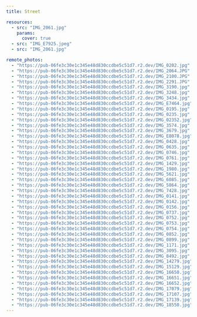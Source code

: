 ```yaml
---
title: Street

resources:
  - src: "IMG_2061.jpg"
    params:
      cover: true
  - src: "IMG_E7925.jpeg"
  - src: "IMG_2061.jpg"

remote_photos:
  - "https://pub-06fe3c30e1c345e48d830ccdbe5c51d7.r2.dev/IMG_0202.jpg"
  - "https://pub-06fe3c30e1c345e48d830ccdbe5c51d7.r2.dev/IMG_2064.JPG"
  - "https://pub-06fe3c30e1c345e48d830ccdbe5c51d7.r2.dev/IMG_2100.JPG"
  - "https://pub-06fe3c30e1c345e48d830ccdbe5c51d7.r2.dev/IMG_2291.JPG"
  - "https://pub-06fe3c30e1c345e48d830ccdbe5c51d7.r2.dev/IMG_3190.jpg"
  - "https://pub-06fe3c30e1c345e48d830ccdbe5c51d7.r2.dev/IMG_3248.jpg"
  - "https://pub-06fe3c30e1c345e48d830ccdbe5c51d7.r2.dev/IMG_3434.jpg"
  - "https://pub-06fe3c30e1c345e48d830ccdbe5c51d7.r2.dev/IMG_E7464.jpg"
  - "https://pub-06fe3c30e1c345e48d830ccdbe5c51d7.r2.dev/IMG_0195.jpg"
  - "https://pub-06fe3c30e1c345e48d830ccdbe5c51d7.r2.dev/IMG_0235.jpg"
  - "https://pub-06fe3c30e1c345e48d830ccdbe5c51d7.r2.dev/IMG_02352.jpg"
  - "https://pub-06fe3c30e1c345e48d830ccdbe5c51d7.r2.dev/IMG_3574.jpg"
  - "https://pub-06fe3c30e1c345e48d830ccdbe5c51d7.r2.dev/IMG_3679.jpg"
  - "https://pub-06fe3c30e1c345e48d830ccdbe5c51d7.r2.dev/IMG_E8078.jpg"
  - "https://pub-06fe3c30e1c345e48d830ccdbe5c51d7.r2.dev/IMG_0428.jpg"
  - "https://pub-06fe3c30e1c345e48d830ccdbe5c51d7.r2.dev/IMG_0635.jpg"
  - "https://pub-06fe3c30e1c345e48d830ccdbe5c51d7.r2.dev/IMG_0746.jpg"
  - "https://pub-06fe3c30e1c345e48d830ccdbe5c51d7.r2.dev/IMG_0761.jpg"
  - "https://pub-06fe3c30e1c345e48d830ccdbe5c51d7.r2.dev/IMG_1429.jpg"
  - "https://pub-06fe3c30e1c345e48d830ccdbe5c51d7.r2.dev/IMG_1980.jpg"
  - "https://pub-06fe3c30e1c345e48d830ccdbe5c51d7.r2.dev/IMG_5621.jpg"
  - "https://pub-06fe3c30e1c345e48d830ccdbe5c51d7.r2.dev/IMG_6085.jpg"
  - "https://pub-06fe3c30e1c345e48d830ccdbe5c51d7.r2.dev/IMG_5864.jpg"
  - "https://pub-06fe3c30e1c345e48d830ccdbe5c51d7.r2.dev/IMG_7428.jpg"
  - "https://pub-06fe3c30e1c345e48d830ccdbe5c51d7.r2.dev/IMG_0141.jpg"
  - "https://pub-06fe3c30e1c345e48d830ccdbe5c51d7.r2.dev/IMG_0142.jpg"
  - "https://pub-06fe3c30e1c345e48d830ccdbe5c51d7.r2.dev/IMG_0156.jpg"
  - "https://pub-06fe3c30e1c345e48d830ccdbe5c51d7.r2.dev/IMG_0737.jpg"
  - "https://pub-06fe3c30e1c345e48d830ccdbe5c51d7.r2.dev/IMG_0752.jpg"
  - "https://pub-06fe3c30e1c345e48d830ccdbe5c51d7.r2.dev/IMG_0753.jpg"
  - "https://pub-06fe3c30e1c345e48d830ccdbe5c51d7.r2.dev/IMG_0754.jpg"
  - "https://pub-06fe3c30e1c345e48d830ccdbe5c51d7.r2.dev/IMG_0852.jpg"
  - "https://pub-06fe3c30e1c345e48d830ccdbe5c51d7.r2.dev/IMG_0899.jpg"
  - "https://pub-06fe3c30e1c345e48d830ccdbe5c51d7.r2.dev/IMG_1171.jpg"
  - "https://pub-06fe3c30e1c345e48d830ccdbe5c51d7.r2.dev/IMG_3095.jpg"
  - "https://pub-06fe3c30e1c345e48d830ccdbe5c51d7.r2.dev/IMG_8492.jpg"
  - "https://pub-06fe3c30e1c345e48d830ccdbe5c51d7.r2.dev/IMG_14279.jpg"
  - "https://pub-06fe3c30e1c345e48d830ccdbe5c51d7.r2.dev/IMG_15129.jpg"
  - "https://pub-06fe3c30e1c345e48d830ccdbe5c51d7.r2.dev/IMG_16650.jpg"
  - "https://pub-06fe3c30e1c345e48d830ccdbe5c51d7.r2.dev/IMG_16651.jpg"
  - "https://pub-06fe3c30e1c345e48d830ccdbe5c51d7.r2.dev/IMG_16652.jpg"
  - "https://pub-06fe3c30e1c345e48d830ccdbe5c51d7.r2.dev/IMG_17079.jpg"
  - "https://pub-06fe3c30e1c345e48d830ccdbe5c51d7.r2.dev/IMG_17107.jpg"
  - "https://pub-06fe3c30e1c345e48d830ccdbe5c51d7.r2.dev/IMG_17139.jpg"
  - "https://pub-06fe3c30e1c345e48d830ccdbe5c51d7.r2.dev/IMG_18550.jpg"
---
```

